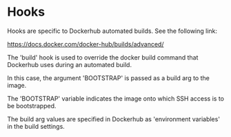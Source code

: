 # Hooks

Hooks are specific to Dockerhub automated builds. See the following link:

https://docs.docker.com/docker-hub/builds/advanced/

The 'build' hook is used to override the docker build command that Dockerhub uses during an automated build.

In this case, the argument 'BOOTSTRAP' is passed as a build arg to the image.

The 'BOOTSTRAP' variable indicates the image onto which SSH access is to be bootstrapped.

The build arg values are specified in Dockerhub as 'environment variables' in the build settings.
